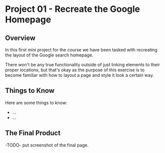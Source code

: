 # Project 01 - Recreate the Google Homepage

## Overview

In this first mini project for the course we have been tasked with recreating the layout of the Google search homepage.

There won't be any true functionality outside of just linking elements to their proper locations, but that's okay as the purpose of this exercise is to become familiar with how to layout a page and style it look a certain way.

## Things to Know

Here are some things to know:

* ...
* ...

## The Final Product

-TODO- put screenshot of the final page.
